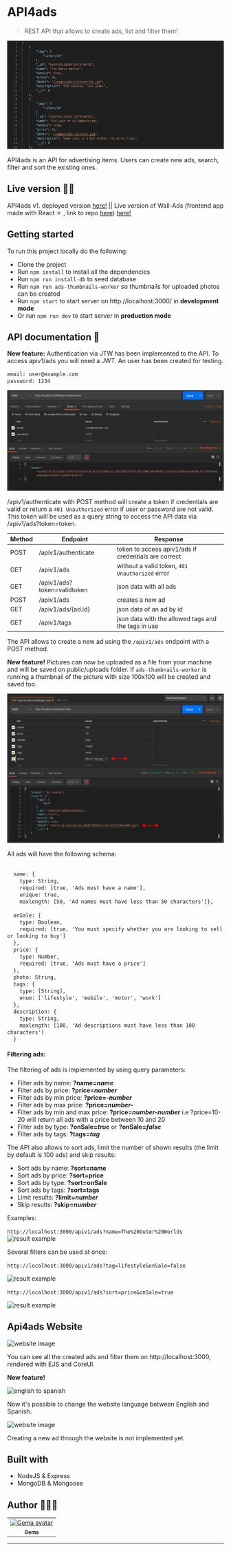 # API4ads

> REST API that allows to create ads, list and filter them! 

![api results](https://github.com/gemasegarra/api4ads/blob/master/public/images/0.png)

API4ads is an API for advertising items. Users can create new ads, search, filter and sort the existing ones. 

## Live version 🚀🚀
API4ads v1. deployed version [here!](http://ec2-18-191-25-114.us-east-2.compute.amazonaws.com/) || Live version of Wall-Ads (frontend app made with React ⚛️ , link to repo [here](https://github.com/gemasegarra/wallAds)) [here!](http://18.191.25.114/) 

## Getting started 

To run this project locally do the following:

- Clone the project
- Run ```npm install``` to install all the dependencies
- Run ```npm run install-db``` to seed database 
- Run ```npm run ads-thumbnails-worker``` so thumbnails for uploaded photos can be created
- Run ```npm start```  to start server on http://localhost:3000/ in **development mode**
- Or run ```npm run dev``` to start server in **production mode**


## API documentation  📖

**New feature:**
Authentication via JTW has been implemented to the API. To access apiv1/ads you will need a JWT. 
An user has been created for testing. 

````
email: user@example.com
password: 1234
````

![user token](https://github.com/gemasegarra/api4ads/blob/master/public/images/6.png)

/apiv1/authenticate with POST method will create a token if credentials are valid or return a ```401 Unauthorized``` error if user or password are not valid. This token will be used as a query string to access the API data via /apiv1/ads?token=token.

| Method | Endpoint                    | Response                                             |
|--------|-----------------------------|------------------------------------------------------|
| POST   | /apiv1/authenticate         | token to access apiv1/ads if credentials are correct |
| GET    | /apiv1/ads                  | without a valid token, ```401 Unauthorized``` error  |
| GET    | /apiv1/ads?token=validtoken | json data with all ads                               |
| POST   | /apiv1/ads                  | creates a new ad                                     |
| GET    | /apiv1/ads/{ad.id}          | json data of an ad by id                             |
| GET    | /apiv1/tags                 | json data with the allowed tags and the tags in use  |

The API allows to create a new ad using the ```/apiv1/ads``` endpoint with a POST method. 

**New feature!**
Pictures can now be uploaded as a file from your machine and will be saved on public/uploads folder. If ```ads-thumbnails-worker``` is running a thumbnail of the picture with size 100x100 will be created and saved too.

![picture upload](https://github.com/gemasegarra/api4ads/blob/master/public/images/7.png)

All ads will have the following schema:
````

  name: {  
    type: String, 
    required: [true, 'Ads must have a name'],
    unique: true,
    maxlength: [50, 'Ad names must have less than 50 characters']},

  onSale: {
    type: Boolean,
    required: [true, 'You must specify whether you are looking to sell or looking to buy']
  },
  price: {
    type: Number,
    required: [true, 'Ads must have a price']
  },
  photo: String,
  tags: {
    type: [String],
    enum: ['lifestyle', 'mobile', 'motor', 'work']
  },
  description: {
    type: String,
    maxlength: [100, 'Ad descriptions must have less than 100 characters']
  } 

````  

#### Filtering ads:

The filtering of ads is implemented by using query parameters: 

- Filter ads by name: **?name=*name***
- Filter ads by price: **?price=*number***
- Filter ads by min price: **?price=*-number***
- Filter ads by max price: **?price=*number-***
- Filter ads by min and max price: **?price=*number-number*** i.e ?price=10-20 will return all ads with a price between 10 and 20
- Filter ads by type: **?onSale=*true*** or **?onSale=*false***
- Filter ads by tags: **?tags=*tag***

The API also allows to sort ads, limit the number of shown results (the limit by default is 100 ads) and skip results: 
- Sort ads by name: **?sort=name**
- Sort ads by price: **?sort=price**
- Sort ads by type: **?sort=onSale**
- Sort ads by tags: **?sort=tags**
- Limit results: **?limit=*number***
- Skip results: **?skip=*number***


Examples:

 ```http://localhost:3000/apiv1/ads?name=The%20Outer%20Worlds```  
![result example](https://github.com/gemasegarra/api4ads/blob/master/public/images/1.png)

Several filters can be used at once:

```http://localhost:3000/apiv1/ads?tag=lifestyle&onSale=false``` 

![result example](https://github.com/gemasegarra/api4ads/blob/master/public/images/2.png)


```http://localhost:3000/apiv1/ads?sort=price&onSale=true```

![result example](https://github.com/gemasegarra/api4ads/blob/master/public/images/3.png)


## Api4ads Website

![website image](https://github.com/gemasegarra/api4ads/blob/master/public/images/4.png)

You can see all the created ads and filter them on http://localhost:3000, rendered with EJS and CoreUI. 

**New feature!** 

![english to spanish](https://github.com/gemasegarra/api4ads/blob/master/public/images/8.gif)

Now it's possible to change the website language between English and Spanish.

![website image](https://github.com/gemasegarra/api4ads/blob/master/public/images/5.png)

Creating a new ad through the website is not implemented yet.



## Built with 

- NodeJS & Express
- MongoDB & Mongoose

## Author 👩🏻‍💻

<table>
<tr>
<td align="center"><a href="https://github.com/gemasegarra"><img src="https://avatars2.githubusercontent.com/u/40056297?v=4" width="100px;" alt="Gema avatar"/><br/><sub><b>Gema</b></sub></a><br/><a href="https://github.com/gemasegarra"></a>
</table>

---
